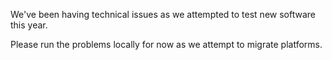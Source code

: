 We've been having technical issues as we attempted to test new software this year.

Please run the problems locally for now as we attempt to migrate platforms.
